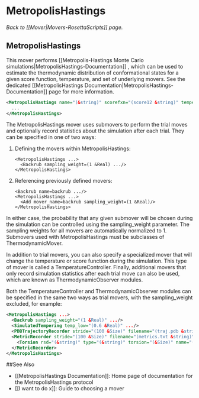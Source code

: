 # MetropolisHastings
*Back to [[Mover|Movers-RosettaScripts]] page.*
## MetropolisHastings

This mover performs [[Metropolis-Hastings Monte Carlo simulations|MetropolisHastings-Documentation]] , which can be used to estimate the thermodynamic distribution of conformational states for a given score function, temperature, and set of underlying movers. See the dedicated [[MetropolisHastings Documentation|MetropolisHastings-Documentation]] page for more information.

```xml
<MetropolisHastings name="(&string)" scorefxn="(score12 &string)" temperature="(0.6 &Real)" trials="(1000 &Size)">
  ...
</MetropolisHastings>
```

The MetropolisHastings mover uses submovers to perform the trial moves and optionally record statistics about the simulation after each trial. They can be specified in one of two ways:

1.  Defining the movers within MetropolisHastings:

    ```
    <MetropolisHastings ...>
      <Backrub sampling_weight=(1 &Real) .../>
    </MetropolisHastings>
    ```

2.  Referencing previously defined movers:

    ```
    <Backrub name=backrub .../>
    <MetropolisHastings ...>
      <Add mover_name=backrub sampling_weight=(1 &Real)/>
    </MetropolisHastings>
    ```

In either case, the probability that any given submover will be chosen during the simulation can be controlled using the sampling\_weight parameter. The sampling weights for all movers are automatically normalized to 1. Submovers used with MetropolisHastings must be subclasses of ThermodynamicMover.

In addition to trial movers, you can also specify a specialized mover that will change the temperature or score function during the simulation. This type of mover is called a TemperatureController. Finally, additional movers that only record simulation statistics after each trial move can also be used, which are known as ThermodynamicObserver modules.

Both the TemperatureController and ThermodynamicObserver modules can be specified in the same two ways as trial movers, with the sampling\_weight excluded, for example:

```xml
<MetropolisHastings ...>
  <Backrub sampling_weight="(1 &Real)" .../>
  <SimulatedTempering temp_low="(0.6 &Real)" .../>
  <PDBTrajectoryRecorder stride="(100 &Size)" filename="(traj.pdb &string)"/>
  <MetricRecorder stride="(100 &Size)" filename="(metrics.txt &string)">
    <Torsion rsd="(&string)" type="(&string)" torsion="(&Size)" name="('' &string)"/>
  </MetricRecorder>
</MetropolisHastings>
```


##See Also

* [[MetropolisHastings Documentation]]: Home page of documentation for the MetropolisHastings protocol
* [[I want to do x]]: Guide to choosing a mover
